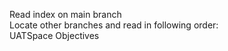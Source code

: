 Read index on main branch
<br>
Locate other branches and read in following order:
<br>
UATSpace
Objectives

